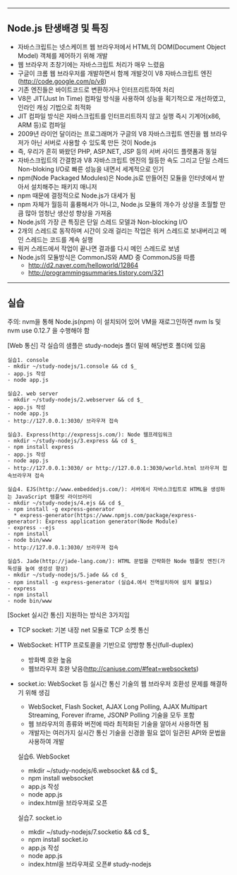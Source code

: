 -----------------------
Node.js 탄생배경 및 특징
-----------------------
- 자바스크립트는 넷스케이프 웹 브라우저에서 HTML의 DOM(Document Object Model) 객체를 제어하기 위해 개발
- 웹 브라우저 초창기에는 자바스크립트 처리가 매우 느렸음
- 구글이 크롬 웹 브라우저를 개발하면서 함께 개발것이 V8 자바스크립트 엔진(http://code.google.com/p/v8)
- 기존 엔진들은 바이트코드로 변환하거나 인터프리트하여 처리
- V8은 JIT(Just In Time) 컴파일 방식을 사용하여 성능을 획기적으로 개선하였고, 인라인 캐싱 기법으로 최적화
- JIT 컴파일 방식은 자바스크립트를 인터프리트하지 않고 실행 즉시 기계어(x86, ARM 등)로 컴파일
- 2009년 라이언 달이라는 프로그래머가 구글의 V8 자바스크립트 엔진을 웹 브라우저가 아닌 서버로 사용할 수 있도록 만든 것이 Node.js
- 즉, 우리가 흔히 봐왔던 PHP, ASP.NET, JSP 등의 서버 사이드 플랫폼과 동일
- 자바스크립트의 간결함과 V8 자바스크립트 엔진의 월등한 속도 그리고 단일 스레드 Non-bloking I/O로 빠른 성능을 내면서 세계적으로 인기
- npm(Node Packaged Modules)은 Node.js로 만들어진 모듈을 인터넷에서 받아서 설치해주는 패키지 매니저
- npm 때문에 결정적으로 Node.js가 대세가 됨
- npm 자체가 월등히 훌륭해서가 아니고, Node.js 모듈의 개수가 상상을 초월할 만큼 많아 엄청난 생산성 향상을 가져옴
- Node.js의 가장 큰 특징은 단일 스레드 모델과 Non-blocking I/O
- 2개의 스레드로 동작하며 시간이 오래 걸리는 작업은 워커 스레드로 보내버리고 메인 스레드는 코드를 계속 실행
- 워커 스레드에서 작업이 끝나면 결과를 다시 메인 스레드로 보냄
- Node.js의 모듈방식은 CommonJS와 AMD 중 CommonJS을 따름
	- http://d2.naver.com/helloworld/12864
	- http://programmingsummaries.tistory.com/321

-----------------------
실습
-----------------------
주의: nvm을 통해 Node.js(npm) 이 설치되어 있어 VM을 재로그인하면 nvm ls 및 nvm use 0.12.7 을 수행해야 함

[Web 통신]
각 실습의 샘플은 study-nodejs 폴더 밑에 해당번호 폴더에 있음

	실습1. console
	- mkdir ~/study-nodejs/1.console && cd $_
	- app.js 작성
	- node app.js

	실습2. web server
	- mkdir ~/study-nodejs/2.webserver && cd $_
	- app.js 작성
	- node app.js
	- http://127.0.0.1:3030/ 브라우져 접속

	실습3. Express(http://expressjs.com/): Node 웹프레임워크
	- mkdir ~/study-nodejs/3.express && cd $_
	- npm install express
	- app.js 작성
	- node app.js
	- http://127.0.0.1:3030/ or http://127.0.0.1:3030/world.html 브라우져 접속브라우져 접속

	실습4. EJS(http://www.embeddedjs.com/): 서버에서 자바스크립트로 HTML을 생성하는 JavaScript 템플릿 라이브러리
	- mkdir ~/study-nodejs/4.ejs && cd $_
	- npm install -g express-generator
	  * express-generator(https://www.npmjs.com/package/express-generator): Express application generator(Node Module)
	- express --ejs
	- npm install
	- node bin/www
	- http://127.0.0.1:3030/ 브라우져 접속

	실습5. Jade(http://jade-lang.com/): HTML 문법을 간략화한 Node 템플릿 엔진(가독성을 높여 생성성 향상)
	- mkdir ~/study-nodejs/5.jade && cd $_
	- npm install -g express-generator (실습4.에서 전역설치하여 설치 불필요)
	- express
	- npm install
	- node bin/www

[Socket 실시간 통신]
지원하는 방식은 3가지임
- TCP socket: 기본 내장 net 모듈로 TCP 소켓 통신
- WebSocket: HTTP 프로토콜을 기반으로 양방향 통신(full-duplex)
	- 방화벽 호완 높음
	- 웹브라우저 호완 낮음(http://caniuse.com/#feat=websockets)
- socket.io: WebSocket 등 실시간 통신 기술의 웹 브라우저 호환성 문제를 해결하기 위해 생김
	- WebSocket, Flash Socket, AJAX Long Polling, AJAX Multipart Streaming, Forever iframe, JSONP Polling 기술을 모두 포함
	- 웹 브라우저의 종류와 버전에 따라 최적화된 기술을 알아서 사용하면 됨
	- 개발자는 여러가지 실시간 통신 기술을 신경쓸 필요 없이 일관된 API와 문법을 사용하여 개발


	실습6. WebSocket
	- mkdir ~/study-nodejs/6.websocket && cd $_
	- npm install websocket
	- app.js 작성
	- node app.js
	- index.html을 브라우져로 오픈

	실습7. socket.io
	- mkdir ~/study-nodejs/7.socketio && cd $_
	- npm install socket.io
	- app.js 작성
	- node app.js
	- index.html을 브라우져로 오픈# study-nodejs